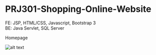 # PRJ301-Shopping-Online-Website
FE: JSP, HTML/CSS, Javascript, Bootstrap 3<br>
BE: Java Servlet, SQL Server

Homepage

![alt text](https://github.com/DuyDucLH/PRJ301-Shopping-Online-Website/blob/main/Resources/Homepage.png?raw=true)
